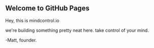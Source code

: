 ## Welcome to GitHub Pages

Hey, this is mindcontrol.io

we're building something pretty neat here.
take control of your mind.

-Matt, founder.

